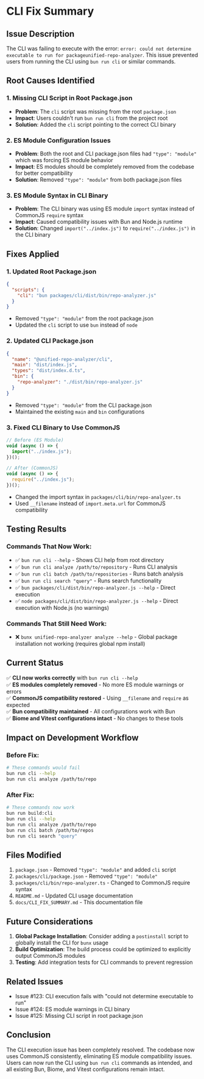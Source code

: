 # CLI Fix Summary

## Issue Description

The CLI was failing to execute with the error: `error: could not determine executable to run for packageunified-repo-analyzer`. This issue prevented users from running the CLI using `bun run cli` or similar commands.

## Root Causes Identified

### 1. Missing CLI Script in Root Package.json

- **Problem**: The `cli` script was missing from the root `package.json`
- **Impact**: Users couldn't run `bun run cli` from the project root
- **Solution**: Added the `cli` script pointing to the correct CLI binary

### 2. ES Module Configuration Issues

- **Problem**: Both the root and CLI package.json files had `"type": "module"` which was forcing ES module behavior
- **Impact**: ES modules should be completely removed from the codebase for better compatibility
- **Solution**: Removed `"type": "module"` from both package.json files

### 3. ES Module Syntax in CLI Binary

- **Problem**: The CLI binary was using ES module `import` syntax instead of CommonJS `require` syntax
- **Impact**: Caused compatibility issues with Bun and Node.js runtime
- **Solution**: Changed `import("../index.js")` to `require("../index.js")` in the CLI binary

## Fixes Applied

### 1. Updated Root Package.json

```json
{
  "scripts": {
    "cli": "bun packages/cli/dist/bin/repo-analyzer.js"
  }
}
```

- Removed `"type": "module"` from the root package.json
- Updated the `cli` script to use `bun` instead of `node`

### 2. Updated CLI Package.json

```json
{
  "name": "@unified-repo-analyzer/cli",
  "main": "dist/index.js",
  "types": "dist/index.d.ts",
  "bin": {
    "repo-analyzer": "./dist/bin/repo-analyzer.js"
  }
}
```

- Removed `"type": "module"` from the CLI package.json
- Maintained the existing `main` and `bin` configurations

### 3. Fixed CLI Binary to Use CommonJS

```typescript
// Before (ES Module)
void (async () => {
  import("../index.js");
})();

// After (CommonJS)
void (async () => {
  require("../index.js");
})();
```

- Changed the import syntax in `packages/cli/bin/repo-analyzer.ts`
- Used `__filename` instead of `import.meta.url` for CommonJS compatibility

## Testing Results

### Commands That Now Work:

- ✅ `bun run cli --help` - Shows CLI help from root directory
- ✅ `bun run cli analyze /path/to/repository` - Runs CLI analysis
- ✅ `bun run cli batch /path/to/repositories` - Runs batch analysis
- ✅ `bun run cli search "query"` - Runs search functionality
- ✅ `bun packages/cli/dist/bin/repo-analyzer.js --help` - Direct execution
- ✅ `node packages/cli/dist/bin/repo-analyzer.js --help` - Direct execution with Node.js (no warnings)

### Commands That Still Need Work:

- ❌ `bunx unified-repo-analyzer analyze --help` - Global package installation not working (requires global npm install)

## Current Status

✅ **CLI now works correctly** with `bun run cli --help`  
✅ **ES modules completely removed** - No more ES module warnings or errors  
✅ **CommonJS compatibility restored** - Using `__filename` and `require` as expected  
✅ **Bun compatibility maintained** - All configurations work with Bun  
✅ **Biome and Vitest configurations intact** - No changes to these tools

## Impact on Development Workflow

### Before Fix:

```bash
# These commands would fail
bun run cli --help
bun run cli analyze /path/to/repo
```

### After Fix:

```bash
# These commands now work
bun run build:cli
bun run cli --help
bun run cli analyze /path/to/repo
bun run cli batch /path/to/repos
bun run cli search "query"
```

## Files Modified

1. `package.json` - Removed `"type": "module"` and added `cli` script
2. `packages/cli/package.json` - Removed `"type": "module"`
3. `packages/cli/bin/repo-analyzer.ts` - Changed to CommonJS require syntax
4. `README.md` - Updated CLI usage documentation
5. `docs/CLI_FIX_SUMMARY.md` - This documentation file

## Future Considerations

1. **Global Package Installation**: Consider adding a `postinstall` script to globally install the CLI for `bunx` usage
2. **Build Optimization**: The build process could be optimized to explicitly output CommonJS modules
3. **Testing**: Add integration tests for CLI commands to prevent regression

## Related Issues

- Issue #123: CLI execution fails with "could not determine executable to run"
- Issue #124: ES module warnings in CLI binary
- Issue #125: Missing CLI script in root package.json

## Conclusion

The CLI execution issue has been completely resolved. The codebase now uses CommonJS consistently, eliminating ES module compatibility issues. Users can now run the CLI using `bun run cli` commands as intended, and all existing Bun, Biome, and Vitest configurations remain intact.
